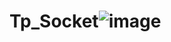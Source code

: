 # Tp_Socket![image](https://user-images.githubusercontent.com/97621443/159911384-85261ec0-c4c5-4c2b-a91b-43fbf8135fb4.png)
